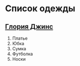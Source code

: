# Список одежды
## [Глория Джинс](https://www.gloria-jeans.ru/)
1. Платье
2. Юбка
3. Сумка
4. Футболка
5. Носки
